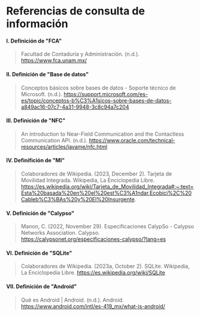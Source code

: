 # Referencias de consulta de información
#### I. Definición de "FCA"
>Facultad de Contaduría y Administración. (n.d.). https://www.fca.unam.mx/

#### II. Definición de "Base de datos"
>Conceptos básicos sobre bases de datos - Soporte técnico de Microsoft. (n.d.). https://support.microsoft.com/es-es/topic/conceptos-b%C3%A1sicos-sobre-bases-de-datos-a849ac16-07c7-4a31-9948-3c8c94a7c204

#### III. Definición de "NFC"
> An introduction to Near-Field Communication and the Contactless Communication API. (n.d.). https://www.oracle.com/technical-resources/articles/javame/nfc.html

#### IV. Definifición de "MI"
> Colaboradores de Wikipedia. (2023, December 2). Tarjeta de Movilidad Integrada. Wikipedia, La Enciclopedia Libre. https://es.wikipedia.org/wiki/Tarjeta_de_Movilidad_Integrada#:~:text=Esta%20basada%20en%20el%20est%C3%A1ndar,Ecobici%2C%20Cableb%C3%BAs%20y%20El%20Insurgente.

#### V. Definición de "Calypso"
> Manon, C. (2022, November 29). Especificaciones CalypSo - Calypso Networks Association. Calypso. https://calypsonet.org/especificaciones-calypso/?lang=es

#### VI. Definición de "SQLite"
>Colaboradores de Wikipedia. (2023a, October 2). SQLite. Wikipedia, La Enciclopedia Libre. https://es.wikipedia.org/wiki/SQLite

#### VII. Definición de "Android"
>Qué es Android | Android. (n.d.). Android. https://www.android.com/intl/es-419_mx/what-is-android/